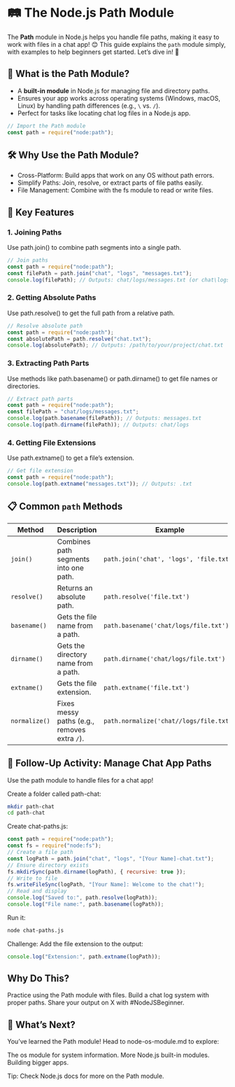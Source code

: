 # 🛤️ The Node.js Path Module

The **Path** module in Node.js helps you handle file paths, making it easy to work with files in a chat app! 😊 This guide explains the `path` module simply, with examples to help beginners get started. Let’s dive in! 🚀

## 🤔 What is the Path Module?

- A **built-in module** in Node.js for managing file and directory paths.
- Ensures your app works across operating systems (Windows, macOS, Linux) by handling path differences (e.g., `\` vs. `/`).
- Perfect for tasks like locating chat log files in a Node.js app.

```js
// Import the Path module
const path = require("node:path");
```

## 🛠️ Why Use the Path Module?

- Cross-Platform: Build apps that work on any OS without path errors.
- Simplify Paths: Join, resolve, or extract parts of file paths easily.
- File Management: Combine with the fs module to read or write files.

## 🌟 Key Features

### 1. Joining Paths

Use path.join() to combine path segments into a single path.

```js
// Join paths
const path = require("node:path");
const filePath = path.join("chat", "logs", "messages.txt");
console.log(filePath); // Outputs: chat/logs/messages.txt (or chat\logs\messages.txt on Windows)
```

### 2. Getting Absolute Paths

Use path.resolve() to get the full path from a relative path.

```js
// Resolve absolute path
const path = require("node:path");
const absolutePath = path.resolve("chat.txt");
console.log(absolutePath); // Outputs: /path/to/your/project/chat.txt
```

### 3. Extracting Path Parts

Use methods like path.basename() or path.dirname() to get file names or directories.

```js
// Extract path parts
const path = require("node:path");
const filePath = "chat/logs/messages.txt";
console.log(path.basename(filePath)); // Outputs: messages.txt
console.log(path.dirname(filePath)); // Outputs: chat/logs
```

### 4. Getting File Extensions

Use path.extname() to get a file’s extension.

```js
// Get file extension
const path = require("node:path");
console.log(path.extname("messages.txt")); // Outputs: .txt
```

## 📋 Common `path` Methods

| Method        | Description                                  | Example                                 |
| ------------- | -------------------------------------------- | --------------------------------------- |
| `join()`      | Combines path segments into one path.        | `path.join('chat', 'logs', 'file.txt')` |
| `resolve()`   | Returns an absolute path.                    | `path.resolve('file.txt')`              |
| `basename()`  | Gets the file name from a path.              | `path.basename('chat/logs/file.txt')`   |
| `dirname()`   | Gets the directory name from a path.         | `path.dirname('chat/logs/file.txt')`    |
| `extname()`   | Gets the file extension.                     | `path.extname('file.txt')`              |
| `normalize()` | Fixes messy paths (e.g., removes extra `/`). | `path.normalize('chat//logs/file.txt')` |

## 🎯 Follow-Up Activity: Manage Chat App Paths

Use the path module to handle files for a chat app!

Create a folder called path-chat:

```bash
mkdir path-chat
cd path-chat
```

Create chat-paths.js:

```js
const path = require("node:path");
const fs = require("node:fs");
// Create a file path
const logPath = path.join("chat", "logs", "[Your Name]-chat.txt");
// Ensure directory exists
fs.mkdirSync(path.dirname(logPath), { recursive: true });
// Write to file
fs.writeFileSync(logPath, "[Your Name]: Welcome to the chat!");
// Read and display
console.log("Saved to:", path.resolve(logPath));
console.log("File name:", path.basename(logPath));
```

Run it:

```bash
node chat-paths.js
```

Challenge: Add the file extension to the output:

```js
console.log("Extension:", path.extname(logPath));
```

## Why Do This?

Practice using the Path module with files.
Build a chat log system with proper paths.
Share your output on X with #NodeJSBeginner.

## 🚀 What’s Next?

You’ve learned the Path module! Head to node-os-module.md to explore:

The os module for system information.
More Node.js built-in modules.
Building bigger apps.

Tip: Check Node.js docs for more on the Path module.

